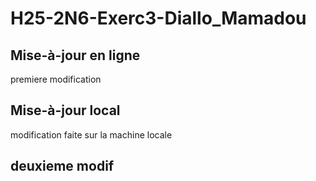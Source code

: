 # H25-2N6-Exerc3-Diallo_Mamadou


## Mise-à-jour en ligne

premiere modification

## Mise-à-jour local
modification faite sur la machine locale


## deuxieme modif